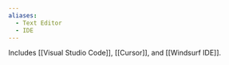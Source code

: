 ```yaml
---
aliases:
  - Text Editor
  - IDE
---
```

Includes [[Visual Studio Code]], [[Cursor]], and [[Windsurf IDE]].